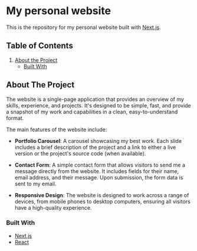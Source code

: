 # My personal website

This is the repository for my personal website built with [Next.js](https://nextjs.org/).

## Table of Contents

1. [About the Project](#about-the-project)
    - [Built With](#built-with)
## About The Project

The website is a single-page application that provides an overview of my skills, experience, and projects. It's designed to be simple, fast, and provide a snapshot of my work and capabilities in a clean, easy-to-understand format.

The main features of the website include:

- **Portfolio Carousel**: A carousel showcasing my best work. Each slide includes a brief description of the project and a link to either a live version or the project's source code (when available).

- **Contact Form**: A simple contact form that allows visitors to send me a message directly from the website. It includes fields for their name, email address, and their message. Upon submission, the form data is sent to my email.

- **Responsive Design**: The website is designed to work across a range of devices, from mobile phones to desktop computers, ensuring all visitors have a high-quality experience.


### Built With
- [Next.js](https://nextjs.org/)
- [React](https://reactjs.org/)
